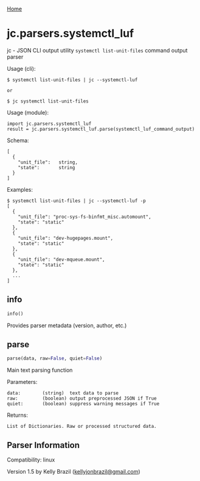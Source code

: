 [Home](https://kellyjonbrazil.github.io/jc/)

# jc.parsers.systemctl_luf
jc - JSON CLI output utility `systemctl list-unit-files` command output parser

Usage (cli):

    $ systemctl list-unit-files | jc --systemctl-luf

    or

    $ jc systemctl list-unit-files

Usage (module):

    import jc.parsers.systemctl_luf
    result = jc.parsers.systemctl_luf.parse(systemctl_luf_command_output)

Schema:

    [
      {
        "unit_file":   string,
        "state":       string
      }
    ]

Examples:

    $ systemctl list-unit-files | jc --systemctl-luf -p
    [
      {
        "unit_file": "proc-sys-fs-binfmt_misc.automount",
        "state": "static"
      },
      {
        "unit_file": "dev-hugepages.mount",
        "state": "static"
      },
      {
        "unit_file": "dev-mqueue.mount",
        "state": "static"
      },
      ...
    ]


## info
```python
info()
```
Provides parser metadata (version, author, etc.)

## parse
```python
parse(data, raw=False, quiet=False)
```

Main text parsing function

Parameters:

    data:        (string)  text data to parse
    raw:         (boolean) output preprocessed JSON if True
    quiet:       (boolean) suppress warning messages if True

Returns:

    List of Dictionaries. Raw or processed structured data.

## Parser Information
Compatibility:  linux

Version 1.5 by Kelly Brazil (kellyjonbrazil@gmail.com)
